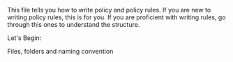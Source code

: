 This file tells you how to write policy and policy rules.
If you are new to writing policy rules, this is for you.
If you are proficient with writing rules, go through this ones to understand the structure.

Let's Begin:

Files, folders and naming convention


